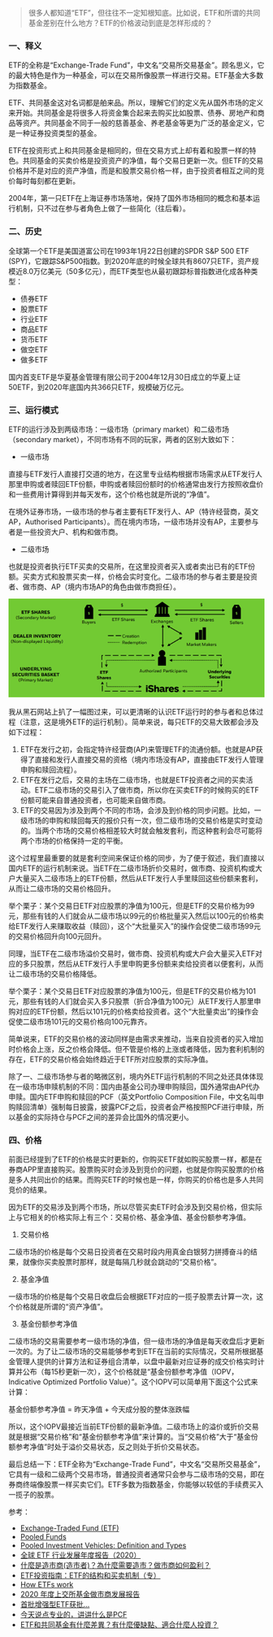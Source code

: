 > 很多人都知道“ETF”，但往往不一定知根知底。比如说，ETF和所谓的共同基金差别在什么地方？ETF的价格波动到底是怎样形成的？


### 一、释义

ETF的全称是“Exchange-Trade Fund”，中文名“交易所交易基金”。顾名思义，它的最大特色是作为一种基金，可以在交易所像股票一样进行交易。ETF基金大多数为指数基金。

ETF、共同基金这对名词都是舶来品。所以，理解它们的定义先从国外市场的定义来开始。共同基金是将很多人将资金集合起来去购买比如股票、债券、房地产和商品等资产。共同基金不同于一般的慈善基金、养老基金等更为广泛的基金定义，它是一种证券投资类型的基金。

ETF在投资形式上和共同基金是相同的，但在交易方式上却有着和股票一样的特色。共同基金的买卖价格是投资资产的净值，每个交易日更新一次。但ETF的交易价格并不是对应的资产净值，而是和股票交易价格一样，由于投资者相互之间的竞价每时每刻都在更新。

2004年，第一只ETF在上海证券市场落地，保持了国外市场相同的概念和基本运行机制，只不过在参与者角色上做了一些简化（往后看）。


### 二、历史

全球第一个ETF是美国道富公司在1993年1月22日创建的SPDR S&P 500 ETF (SPY)，它跟踪S&P500指数。到2020年底的时候全球共有8607只ETF，资产规模近8.0万亿美元（50多亿元），而ETF类型也从最初跟踪标普指数进化成各种类型：

- 债券ETF
- 股票ETF
- 行业ETF
- 商品ETF
- 货币ETF
- 做空ETF
- 做多ETF

国内首支ETF是华夏基金管理有限公司于2004年12月30日成立的华夏上证50ETF，到2020年底国内共366只ETF，规模破万亿元。

### 三、运行模式

ETF的运行涉及到两级市场：一级市场（primary market）和二级市场（secondary market），不同市场有不同的玩家，两者的区别大致如下：

- 一级市场

直接与ETF发行人直接打交道的地方，在这里专业结构根据市场需求从ETF发行人那里申购或者赎回ETF份额，申购或者赎回份额时的价格通常由发行方按照收盘价和一些费用计算得到并每天发布，这个价格也就是所说的“净值”。

在境外证券市场，一级市场的参与者主要有ETF发行人、AP（特许经营商，英文AP，Authorised Participants）。而在境内市场，一级市场并没有AP，主要参与者是一些投资大户、机构和做市商。

- 二级市场

也就是投资者执行ETF买卖的交易所，在这里投资者买入或者卖出已有的ETF份额。买卖方式和股票买卖一样，价格会实时变化。二级市场的参与者主要是投资者、做市商、AP（境内市场AP的角色由做市商担任）。

![](./ap.png)

我从黑石网站上扒了一幅图过来，可以更清晰的认识ETF运行时的参与者和总体过程（注意，这是境外ETF的运行机制）。简单来说，每只ETF的交易大致都会涉及如下过程：

1. ETF在发行之初，会指定特许经营商(AP)来管理ETF的流通份额。也就是AP获得了直接和发行人直接交易的资格（境内市场没有AP，直接由ETF发行人管理申购和赎回流程）。
2. ETF在发行之后，交易的主场在二级市场，也就是ETF投资者之间的买卖活动。ETF二级市场的交易引入了做市商，所以你在买卖ETF的时候购买的ETF份额可能来自普通投资者，也可能来自做市商。
3. ETF的交易因为涉及到两个不同的市场，会涉及到价格的同步问题。比如，一级市场的申购和赎回每天的报价只有一次，但二级市场的交易价格是实时变动的。当两个市场的交易价格相差较大时就会触发套利，而这种套利会尽可能将两个市场的价格保持一定的平衡。

这个过程里最重要的就是套利空间来保证价格的同步，为了便于叙述，我们直接以国内ETF的运行机制来说。当ETF在二级市场折价交易时，做市商、投资机构或大户大量买入二级市场上的ETF份额，然后从ETF发行人手里赎回这些份额来套利，从而让二级市场的交易价格回升。

举个栗子：某个交易日ETF对应股票的净值为100元，但是ETF的交易价格为99元，那些有钱的人们就会从二级市场以99元的价格批量买入然后以100元的价格卖给ETF发行人来赚取收益（赎回），这个“大批量买入”的操作会促使二级市场99元的交易价格回升向100元回升。

同理，当ETF在二级市场溢价交易时，做市商、投资机构或大户会大量买入ETF对应的多只股票，然后从ETF发行人手里申购更多份额来卖给投资者以便套利，从而让二级市场的交易价格降低。

举个栗子：某个交易日ETF对应股票的净值为100元，但是ETF的交易价格为101元，那些有钱的人们就会买入多只股票（折合净值为100元）从ETF发行人那里申购对应的ETF份额，然后以101元的价格卖给投资者。这个“大批量卖出”的操作会促使二级市场101元的交易价格向100元靠齐。

简单说来，ETF的交易价格的波动同样是由需求来推动，当来自投资者的买入增加时价格会上涨，反之价格会降低。但不管是价格的上涨或者降低，因为套利机制的存在，ETF的交易价格会始终趋近于ETF所对应股票的实际净值。

除了一、二级市场参与者的略微区别，境内外ETF运行机制的不同之处还具体体现在一级市场申赎机制的不同：国内由基金公司办理申购赎回，国外通常由AP代办申赎。国内ETF申购和赎回的PCF（英文Portfolio Composition File，中文名叫申购赎回清单）强制每日披露，披露PCF之后，投资者会严格按照PCF进行申赎，所以基金的实际持仓与PCF之间的差异会比国外的情况更小。

### 四、价格

前面已经提到了ETF的价格是实时更新的，你购买ETF就如购买股票一样，都是在券商APP里直接购买。股票购买时会涉及到竞价的问题，也就是你购买股票的价格是多人共同出价的结果。而购买ETF的时候也是一样，你购买的价格也是多人共同竞价的结果。

因为ETF的交易涉及到两个市场，所以尽管买卖ETF时会涉及到交易价格，但实际上与它相关的价格实际上有三个：交易价格、基金净值、基金份额参考净值。

1. 交易价格

二级市场的价格是每个交易日投资者在交易时段内用真金白银努力拼搏奋斗的结果，就像你买卖股票时那样，就是每隔几秒就会跳动的“交易价格”。

2. 基金净值

一级市场的价格是每个交易日收盘后会根据ETF对应的一揽子股票去计算一次，这个价格就是所谓的“资产净值”。

3. 基金份额参考净值

二级市场的交易需要参考一级市场的净值，但一级市场的净值是每天收盘后才更新一次的。为了让二级市场的交易能够参考到ETF在当前的实际情况，交易所根据基金管理人提供的计算方法和证券组合清单，以盘中最新对应证券的成交价格实时计算并公布（每15秒更新一次），这个价格就是“基金份额参考净值（IOPV，Indicative Optimized Portfolio Value）”。这个IOPV可以简单用下面这个公式来计算：

  基金份额参考净值 = 昨天净值 + 今天成分股的整体涨跌幅

所以，这个IOPV最接近当前ETF份额的最新净值。二级市场上的溢价或折价交易就是根据“交易价格”和“基金份额参考净值”来计算的。当“交易价格”大于“基金份额参考净值”时处于溢价交易状态，反之则处于折价交易状态。

最后总结一下：ETF全称为“Exchange-Trade Fund”，中文名“交易所交易基金”，它具有一级和二级两个交易市场，普通投资者通常只会参与二级市场的交易，即在券商终端像股票一样买卖它们。ETF多数为指数基金，你能够以较低的手续费买入一揽子的股票。


参考：

- [Exchange-Traded Fund (ETF)](https://www.investopedia.com/terms/e/etf.asp)
- [Pooled Funds](https://www.investopedia.com/terms/p/pooledfunds.asp)
- [Pooled Investment Vehicles: Definition and Types](https://smartasset.com/investing/pooled-investment-vehicle)
- [全球 ETF 行业发展年度报告（2020）](https://www.szse.cn/aboutus/research/research/report/P020210210499227370235.pdf)
- [什麼是造市商(造市者)？為什麼需要造市？做市商如何盈利？](https://rich01.com/what-is-market-maker/)
- [ETF投资指南：ETF的结构和买卖机制（专）](https://zhuanlan.zhihu.com/p/23214834)
- [How ETFs work](https://www.vanguard.com.hk/documents/etf-how-etfs-work-en.pdf)
- [2020 年度上交所基金做市商发展报告](http://etf.sse.com.cn/fundtrends/a/20210210/346f51d77d2df4e87f2869d94e387a07.pdf)
- [首批增强型ETF获批...](http://finance.ce.cn/jjpd/jjpdgd/202111/16/t20211116_37089015.shtml)
- [今天说点专业的，讲讲什么是PCF](https://xueqiu.com/1006959826/129769213)
- [ETF和共同基金有什麼差異？有什麼優缺點、適合什麼人投資？](https://rich01.com/diff-etf-and-mutual-fund/)
